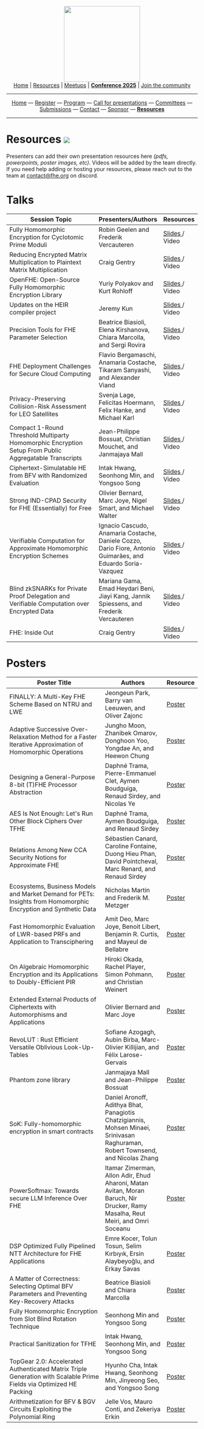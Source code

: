 <!-- Main header navigation -->
<p align="center">
  <img width="200" src="https://user-images.githubusercontent.com/5758427/180978488-db825482-5a58-4c7c-9589-c494a6f0be04.png"><br/>
  <a href="https://fhe-org.github.io">Home</a> | <a href="https://fhe-org.github.io/resources">Resources</a> | <a href="https://fhe-org.github.io/meetups/">Meetups</a> | <a href="https://fhe-org.github.io/conferences/conference-2025/"><b>Conference 2025</b></a> | <a href="https://fhe-org.github.io/community">Join the community</a>
</p>
<hr/>
<!-- /Main header navigation -->

<!-- Header conference 2025 links -->
<p align="center">
  <a href="https://fhe-org.github.io/conferences/conference-2025/">Home</a>
  —
  <a href="https://lu.ma/fhe-org-conference-2025-tickets">Register</a>
  —
  <a href="https://fhe-org.github.io/conferences/conference-2025/program">Program</a>
  —
  <a href="https://fhe-org.github.io/conferences/conference-2025/call-for-presentations">Call for presentations</a>
  —
  <a href="https://fhe-org.github.io/conferences/conference-2025/committees">Committees</a>
  —
  <a href="https://fhe-org.github.io/conferences/conference-2025/submissions">Submissions</a>
  —
  <a href="https://fhe-org.github.io/conferences/conference-2025/contact">Contact</a>
  —
  <a href="https://fhe-org.github.io/conferences/conference-2025/sponsor">Sponsor</a>
  —
  <a href="https://fhe-org.github.io/conferences/conference-2025/resources"><b>Resources</b></a>
</p>
<hr/>
<!-- /Header conference 2025 links -->



# Resources [<img src="https://img.shields.io/badge/Edit%20this%20page%20on-Github-lightgrey?style=flat-square">](https://github.com/FHE-org/fhe-org.github.io/edit/main/conferences/conference-2023/resources.md)

Presenters can add their own presentation resources here *(pdfs, powerpoints, poster images, etc)*. Videos will be added by the team directly. If you need help adding or hosting your resources, please reach out to the team at contact@fhe.org on discord.

# Talks

<table>
<thead>
  <tr>
      <th data-sortas="case-insensitive" width="50%">Session Topic</th>
      <th data-sortas="case-insensitive">Presenters/Authors</th>
      <th data-sortas="case-insensitive">Resources</th>
  </tr>
</thead>

<tr>
    <td>Fully Homomorphic Encryption for Cyclotomic Prime Moduli</td>
    <td>Robin Geelen and Frederik Vercauteren</td>
    <td>
      <a href="https://github.com/user-attachments/files/19463977/FHE_org_GBFV.pdf">
        Slides
      </a> /
      <a>
        Video
      </a>
   </td>
</tr>



<tr>
    <td>Reducing Encrypted Matrix Multiplication to Plaintext Matrix Multiplication</td>
    <td>Craig Gentry</td>
    <td>
      <a href="https://github.com/user-attachments/files/19668624/0930_GENTRY.pdf">
        Slides
      </a> / 
      <a>
        Video
      </a>
   </td>
</tr>



<tr>
    <td>OpenFHE: Open-Source Fully Homomorphic Encryption Library</td>
    <td>Yuriy Polyakov and Kurt Rohloff</td>
    <td>
      <a href="https://github.com/user-attachments/files/19475930/OPENFHE-2025.pdf">
        Slides
      </a> /
      <a>
        Video
      </a>
   </td>
</tr>



<tr>
    <td>Updates on the HEIR compiler project</td>
    <td>Jeremy Kun</td>
    <td>
      <a href="https://github.com/user-attachments/files/19464051/HEIR.Community.Update.2025-1.pdf">
        Slides
      </a> /
      <a>
        Video
      </a>
   </td>
</tr>


<tr>
    <td>Precision Tools for FHE Parameter Selection</td>
    <td>Beatrice Biasioli, Elena Kirshanova, Chiara Marcolla, and Sergi Rovira</td>
    <td>
      <a href="https://github.com/user-attachments/files/19464088/slides_tool_security.pdf">
        Slides
      </a> /
      <a>
        Video
      </a>
   </td>
</tr>

<tr>
    <td>FHE Deployment Challenges for Secure Cloud Computing</td>
    <td>Flavio Bergamaschi, Anamaria Costache, Tikaram Sanyashi, and Alexander Viand</td>
    <td>
      <a href="https://github.com/user-attachments/files/19464129/FHE.Deployment.Challenges.-.final.draft.3.pdf">
        Slides
      </a> /
      <a>
        Video
      </a>
   </td>
</tr>


<tr>
    <td>Privacy-Preserving Collision-Risk Assessment for LEO Satellites</td>
    <td>Svenja Lage, Felicitas Hoermann, Felix Hanke, and Michael Karl</td>
    <td>
      <a href="https://github.com/user-attachments/files/19464144/Privacy-Prserving_Collision-Risk_Assessment_for_LEO_Satellites.pdf">
        Slides 
      </a> /
      <a>
        Video
      </a>
   </td>
</tr>



<tr>
    <td>Compact 1-Round Threshold Multiparty Homomorphic Encryption Setup From Public Aggregatable Transcripts</td>
    <td>Jean-Philippe Bossuat, Christian Mouchet, and Janmajaya Mall</td>
    <td>
      <a href="https://github.com/user-attachments/files/19464170/1425_Bossuat_Bouchet_Mall.pdf">
        Slides 
      </a> /
      <a>
        Video
      </a>
   </td>
</tr>




<tr>
    <td>Ciphertext-Simulatable HE from BFV with Randomized Evaluation</td>
    <td>Intak Hwang, Seonhong Min, and Yongsoo Song</td>
    <td>
      <a href="https://github.com/user-attachments/files/19464485/FHEorg.SimCT.final.2.pdf">
        Slides
      </a> /
      <a>
        Video
      </a>
   </td>
</tr>


<tr>
    <td>Strong IND-CPAD Security for FHE (Essentially) for Free</td>
    <td>Olivier Bernard, Marc Joye, Nigel Smart, and Michael Walter</td>
    <td>
      <a href="https://github.com/user-attachments/files/19464405/1545_JOYE.pdf">
        Slides
      </a> /
      <a>
        Video
      </a>
   </td>
</tr>


<tr>
    <td>Verifiable Computation for Approximate Homomorphic Encryption Schemes</td>
    <td>Ignacio Cascudo, Anamaria Costache, Daniele Cozzo, Dario Fiore, Antonio Guimarães, and Eduardo Soria-Vazquez</td>
    <td>
      <a href="https://github.com/user-attachments/files/19464429/1610_Guimaraes.pdf">
        Slides
      </a> /
      <a>
        Video
      </a>
   </td>
</tr>



<tr>
    <td>Blind zkSNARKs for Private Proof Delegation and Verifiable Computation over Encrypted Data</td>
    <td>Mariana Gama, Emad Heydari Beni, Jiayi Kang, Jannik Spiessens, and Frederik Vercauteren</td>
    <td>
      <a href="https://github.com/user-attachments/files/19464447/1635_KANG.pdf">
        Slides
      </a> /
      <a>
        Video
      </a>
   </td>
</tr>


<tr>
    <td>FHE: Inside Out </td>
    <td>Craig Gentry</td>
    <td>
      <a href="https://github.com/user-attachments/files/19464528/FHE.org.Keynote.Craig.pdf">
        Slides
      </a> /
        <a>
        Video
        </a>
   </td>
</tr>

</table>

# Posters

<table>
  <thead>
    <tr>
      <th data-sortas="case-insensitive" width="50%">Poster Title</th>
      <th data-sortas="case-insensitive">Authors</th>
      <th data-sortas="case-insensitive">Resource</th>
    </tr>
  </thead>

  <tr>
    <td>FINALLY: A Multi-Key FHE Scheme Based on NTRU and LWE</td>
    <td>Jeongeun Park, Barry van Leeuwen, and Oliver Zajonc</td>
    <td><a href="https://github.com/user-attachments/files/19668428/Finally-poster-1.pdf"> Poster </a></td>
  </tr>

  <tr>
    <td>Adaptive Successive Over-Relaxation Method for a Faster Iterative Approximation of Homomorphic Operations</td>
    <td>Jungho Moon, Zhanibek Omarov, Donghoon Yoo, Yongdae An, and Heewon Chung</td>
    <td><a href="https://github.com/user-attachments/files/19668288/07-FHE_org_aSOR_Moon-1.pdf"> Poster </a></td>
  </tr>

  <tr>
    <td>Designing a General-Purpose 8-bit (T)FHE Processor Abstraction</td>
    <td>Daphné Trama, Pierre-Emmanuel Clet, Aymen Boudguiga, Renaud Sirdey, and Nicolas Ye</td>
    <td><a href="https://github.com/user-attachments/files/19668485/poster_processor.pdf"> Poster </a></td>
  </tr>

  <tr>
    <td>AES Is Not Enough: Let's Run Other Block Ciphers Over TFHE</td>
    <td>Daphné Trama, Aymen Boudguiga, and Renaud Sirdey</td>
    <td><a href="https://github.com/user-attachments/files/19668464/poster_block-1.pdf"> Poster </a></td>
  </tr>

  <tr>
    <td>Relations Among New CCA Security Notions for Approximate FHE</td>
    <td>Sébastien Canard, Caroline Fontaine, Duong Hieu Phan, David Pointcheval, Marc Renard, and Renaud Sirdey</td>
    <td><a href="https://github.com/user-attachments/files/19668478/poster_Marc-Renard_fhe-org.pdf"> Poster </a></td>
  </tr>

  <tr>
    <td>Ecosystems, Business Models and Market Demand for PETs: Insights from Homomorphic Encryption and Synthetic Data</td>
    <td>Nicholas Martin and Frederik M. Metzger</td>
    <td><a href="https://github.com/user-attachments/files/19668431/Martin.Metzger.2025-.FHE.Conference.Poster.pdf"> Poster </a></td>
  </tr>

  <tr>
    <td>Fast Homomorphic Evaluation of LWR-based PRFs and Application to Transciphering</td>
    <td>Amit Deo, Marc Joye, Benoit Libert, Benjamin R. Curtis, and Mayeul de Bellabre</td>
    <td><a href="https://github.com/user-attachments/files/19668511/poster1.pdf"> Poster </a></td>
  </tr>

  <tr>
    <td>On Algebraic Homomorphic Encryption and its Applications to Doubly-Efficient PIR</td>
    <td>Hiroki Okada, Rachel Player, Simon Pohmann, and Christian Weinert</td>
    <td><a href="https://github.com/user-attachments/files/19668501/poster-1.pdf"> Poster </a></td>
  </tr>

  <tr>
    <td>Extended External Products of Ciphertexts with Automorphisms and Applications</td>
    <td>Olivier Bernard and Marc Joye</td>
    <td><a href="https://github.com/user-attachments/files/19668524/poster2-1.pdf"> Poster </a></td>
  </tr>

  <tr>
    <td>RevoLUT : Rust Efficient Versatile Oblivious Look-Up-Tables</td>
    <td>Sofiane Azogagh, Aubin Birba, Marc-Olivier Killijian, and Félix Larose-Gervais</td>
    <td><a href="https://github.com/user-attachments/files/19668316/Azogagh_Sofiane_RevoLUT_Poster_FHE25-1.pdf"> Poster </a></td>
  </tr>

  <tr>
    <td>Phantom zone library</td>
    <td>Janmajaya Mall and Jean-Philippe Bossuat</td>
    <td><a href="https://github.com/user-attachments/files/19668394/fheorg_2025_phantom_jean-philippe_janmajaya-1.pdf"> Poster </a></td>
  </tr>

  <tr>
    <td>SoK: Fully-homomorphic encryption in smart contracts</td>
    <td>Daniel Aronoff, Adithya Bhat, Panagiotis Chatzigiannis, Mohsen Minaei, Srinivasan Raghuraman, Robert Townsend, and Nicolas Zhang</td>
    <td><a href="https://github.com/user-attachments/files/19668295/2024.03.FHE.org.Poster-1.pdf"> Poster </a></td>
  </tr>

  <tr>
    <td>PowerSoftmax: Towards secure LLM Inference Over FHE</td>
    <td>Itamar Zimerman, Allon Adir, Ehud Aharoni, Matan Avitan, Moran Baruch, Nir Drucker, Ramy Masalha, Reut Meiri, and Omri Soceanu</td>
    <td><a href="https://github.com/user-attachments/files/19668533/PowerSoftMax_FHE_ORG_2025.pdf"> Poster </a></td>
  </tr>

  <tr>
    <td>DSP Optimized Fully Pipelined NTT Architecture for FHE Applications</td>
    <td>Emre Kocer, Tolun Tosun, Selim Kırbıyık, Ersin Alaybeyoğlu, and Erkay Savas</td>
    <td><a href="https://github.com/user-attachments/files/19668328/DSP-Optimized_Fully-Pipelined_NTT_for_FHE-2.pdf"> Poster </a></td>
  </tr>

  <tr>
    <td>A Matter of Correctness: Selecting Optimal BFV Parameters and Preventing Key-Recovery Attacks</td>
    <td>Beatrice Biasioli and Chiara Marcolla</td>
    <td><a href="https://github.com/user-attachments/files/19668446/Poster___FHE_org_2025___FV_comparison___v2-6.pdf"> Poster </a></td>
  </tr>

  <tr>
    <td>Fully Homomorphic Encryption from Slot Blind Rotation Technique</td>
    <td>Seonhong Min and Yongsoo Song</td>
    <td><a href="https://github.com/user-attachments/files/19668398/FHEorg-carousel-2.pdf"> Poster </a></td>
  </tr>

  <tr>
    <td>Practical Sanitization for TFHE</td>
    <td>Intak Hwang, Seonhong Min, and Yongsoo Song</td>
    <td><a href="https://github.com/user-attachments/files/19668410/FHEorg-sanitisation.pdf"> Poster </a></td>
  </tr>

  <tr>
    <td>TopGear 2.0: Accelerated Authenticated Matrix Triple Generation with Scalable Prime Fields via Optimized HE Packing</td>
    <td>Hyunho Cha, Intak Hwang, Seonhong Min, Jinyeong Seo, and Yongsoo Song</td>
    <td><a href="https://github.com/user-attachments/files/19668421/FHEorg-topgear.pdf"> Poster </a></td>
  </tr>

  <tr>
    <td>Arithmetization for BFV & BGV Circuits Exploiting the Polynomial Ring</td>
    <td>Jelle Vos, Mauro Conti, and Zekeriya Erkin</td>
    <td><a href="https://github.com/user-attachments/files/19668468/poster_fhe_2025_jelle-vos_v2.pdf"> Poster </a></td>
  </tr>
</table>


